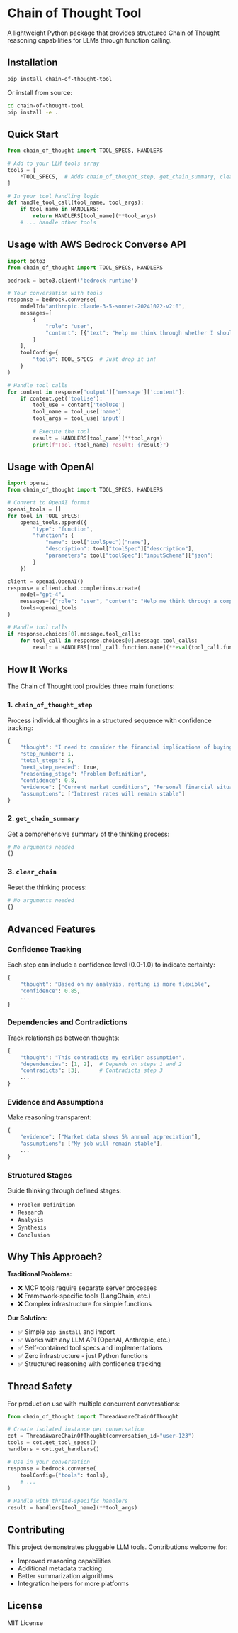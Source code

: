 # Chain of Thought Tool

A lightweight Python package that provides structured Chain of Thought reasoning capabilities for LLMs through function calling.

## Installation

```bash
pip install chain-of-thought-tool
```

Or install from source:
```bash
cd chain-of-thought-tool
pip install -e .
```

## Quick Start

```python
from chain_of_thought import TOOL_SPECS, HANDLERS

# Add to your LLM tools array
tools = [
    *TOOL_SPECS,  # Adds chain_of_thought_step, get_chain_summary, clear_chain
]

# In your tool handling logic
def handle_tool_call(tool_name, tool_args):
    if tool_name in HANDLERS:
        return HANDLERS[tool_name](**tool_args)
    # ... handle other tools
```

## Usage with AWS Bedrock Converse API

```python
import boto3
from chain_of_thought import TOOL_SPECS, HANDLERS

bedrock = boto3.client('bedrock-runtime')

# Your conversation with tools
response = bedrock.converse(
    modelId="anthropic.claude-3-5-sonnet-20241022-v2:0",
    messages=[
        {
            "role": "user", 
            "content": [{"text": "Help me think through whether I should buy a house or keep renting."}]
        }
    ],
    toolConfig={
        "tools": TOOL_SPECS  # Just drop it in!
    }
)

# Handle tool calls
for content in response['output']['message']['content']:
    if content.get('toolUse'):
        tool_use = content['toolUse']
        tool_name = tool_use['name']
        tool_args = tool_use['input']
        
        # Execute the tool
        result = HANDLERS[tool_name](**tool_args)
        print(f"Tool {tool_name} result: {result}")
```

## Usage with OpenAI

```python
import openai
from chain_of_thought import TOOL_SPECS, HANDLERS

# Convert to OpenAI format
openai_tools = []
for tool in TOOL_SPECS:
    openai_tools.append({
        "type": "function",
        "function": {
            "name": tool["toolSpec"]["name"],
            "description": tool["toolSpec"]["description"],
            "parameters": tool["toolSpec"]["inputSchema"]["json"]
        }
    })

client = openai.OpenAI()
response = client.chat.completions.create(
    model="gpt-4",
    messages=[{"role": "user", "content": "Help me think through a complex decision."}],
    tools=openai_tools
)

# Handle tool calls
if response.choices[0].message.tool_calls:
    for tool_call in response.choices[0].message.tool_calls:
        result = HANDLERS[tool_call.function.name](**eval(tool_call.function.arguments))
```

## How It Works

The Chain of Thought tool provides three main functions:

### 1. `chain_of_thought_step`
Process individual thoughts in a structured sequence with confidence tracking:

```python
{
    "thought": "I need to consider the financial implications of buying vs renting",
    "step_number": 1,
    "total_steps": 5,
    "next_step_needed": true,
    "reasoning_stage": "Problem Definition",
    "confidence": 0.8,
    "evidence": ["Current market conditions", "Personal financial situation"],
    "assumptions": ["Interest rates will remain stable"]
}
```

### 2. `get_chain_summary`
Get a comprehensive summary of the thinking process:

```python
# No arguments needed
{}
```

### 3. `clear_chain`
Reset the thinking process:

```python
# No arguments needed  
{}
```

## Advanced Features

### Confidence Tracking
Each step can include a confidence level (0.0-1.0) to indicate certainty:

```python
{
    "thought": "Based on my analysis, renting is more flexible",
    "confidence": 0.85,
    ...
}
```

### Dependencies and Contradictions
Track relationships between thoughts:

```python
{
    "thought": "This contradicts my earlier assumption",
    "dependencies": [1, 2],  # Depends on steps 1 and 2
    "contradicts": [3],      # Contradicts step 3
    ...
}
```

### Evidence and Assumptions
Make reasoning transparent:

```python
{
    "evidence": ["Market data shows 5% annual appreciation"],
    "assumptions": ["My job will remain stable"],
    ...
}
```

### Structured Stages
Guide thinking through defined stages:
- `Problem Definition`
- `Research` 
- `Analysis`
- `Synthesis`
- `Conclusion`

## Why This Approach?

**Traditional Problems:**
- ❌ MCP tools require separate server processes
- ❌ Framework-specific tools (LangChain, etc.)
- ❌ Complex infrastructure for simple functions

**Our Solution:**
- ✅ Simple `pip install` and import
- ✅ Works with any LLM API (OpenAI, Anthropic, etc.)
- ✅ Self-contained tool specs and implementations
- ✅ Zero infrastructure - just Python functions
- ✅ Structured reasoning with confidence tracking

## Thread Safety

For production use with multiple concurrent conversations:

```python
from chain_of_thought import ThreadAwareChainOfThought

# Create isolated instance per conversation
cot = ThreadAwareChainOfThought(conversation_id="user-123")
tools = cot.get_tool_specs()
handlers = cot.get_handlers()

# Use in your conversation
response = bedrock.converse(
    toolConfig={"tools": tools},
    # ...
)

# Handle with thread-specific handlers
result = handlers[tool_name](**tool_args)
```

## Contributing

This project demonstrates pluggable LLM tools. Contributions welcome for:
- Improved reasoning capabilities
- Additional metadata tracking
- Better summarization algorithms
- Integration helpers for more platforms

## License

MIT License
